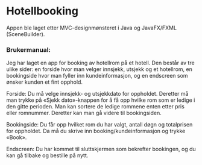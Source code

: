 # Hotellbooking
Appen ble laget etter MVC-designmønsteret i Java og JavaFX/FXML (SceneBuilder).

### Brukermanual:
Jeg har laget en app for booking av hotellrom på et hotell. Den består av tre ulike sider: en forside hvor man velger innsjekk, utsjekk og et hotellrom, en bookingside hvor man fyller inn kundeinformasjon, og en endscreen som ønsker kunden et fint opphold. 

Forside: Du må velge innsjekk- og utsjekkdato for oppholdet. Deretter må man trykke på «Sjekk dato»-knappen for å få opp hvilke rom som er ledige i den gitte perioden. Man kan sortere de ledige rommene enten etter pris eller romnummer. Deretter kan man gå videre til bookingsiden.

Bookingside: Du får opp hvilket rom du har valgt, antall døgn og totalprisen for oppholdet. Da må du skrive inn booking/kundeinformasjon og trykke «Book». 

Endscreen: Du har kommet til sluttskjermen som bekrefter bookingen, og du kan gå tilbake og bestille på nytt.

